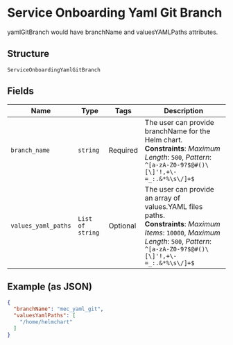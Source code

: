 
# Service Onboarding Yaml Git Branch

yamlGitBranch would have branchName and valuesYAMLPaths attributes.

## Structure

`ServiceOnboardingYamlGitBranch`

## Fields

| Name | Type | Tags | Description |
|  --- | --- | --- | --- |
| `branch_name` | `string` | Required | The user can provide branchName for the Helm chart.<br>**Constraints**: *Maximum Length*: `500`, *Pattern*: `^[a-zA-Z0-9?$@#()\[\]'!,+\-=_:.&*%\s\/]+$` |
| `values_yaml_paths` | `List of string` | Optional | The user can provide an array of values.YAML files paths.<br>**Constraints**: *Maximum Items*: `10000`, *Maximum Length*: `500`, *Pattern*: `^[a-zA-Z0-9?$@#()\[\]'!,+\-=_:.&*%\s\/]+$` |

## Example (as JSON)

```json
{
  "branchName": "mec_yaml_git",
  "valuesYamlPaths": [
    "/home/helmchart"
  ]
}
```

